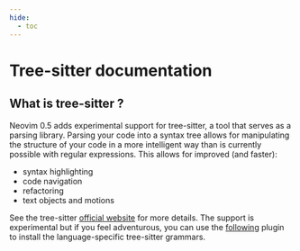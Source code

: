 ```yaml
---
hide:
  - toc
---
```


# Tree-sitter documentation

## What is tree-sitter ?

Neovim 0.5 adds experimental support for tree-sitter, a tool that serves as a parsing library. Parsing your code into a syntax tree allows for manipulating the structure of your code in a more intelligent way than is currently possible with regular expressions. This allows for improved (and faster):

* syntax highlighting
* code navigation
* refactoring
* text objects and motions

See the tree-sitter [official website](https://tree-sitter.github.io/tree-sitter/) for more details.
The support is experimental but if you feel adventurous, you can use the
[following](https://github.com/nvim-treesitter/nvim-treesitter) plugin to install
the language-specific tree-sitter grammars.
